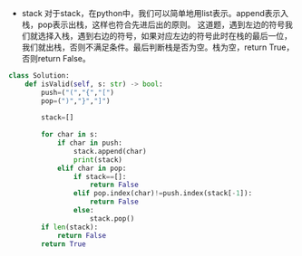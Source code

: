 - stack
对于stack，在python中，我们可以简单地用list表示。append表示入栈，pop表示出栈，这样也符合先进后出的原则。
这道题，遇到左边的符号我们就选择入栈，遇到右边的符号，如果对应左边的符号此时在栈的最后一位，我们就出栈，否则不满足条件。最后判断栈是否为空。栈为空，return True，否则return False。
```python
class Solution:
    def isValid(self, s: str) -> bool:
        push=("(","{","[")
        pop=(")","}","]")
        
        stack=[]
        
        for char in s:
            if char in push:
                stack.append(char)
                print(stack)
            elif char in pop:
                if stack==[]:
                    return False
                elif pop.index(char)!=push.index(stack[-1]):
                    return False
                else:
                    stack.pop()
        if len(stack):
            return False
        return True
```